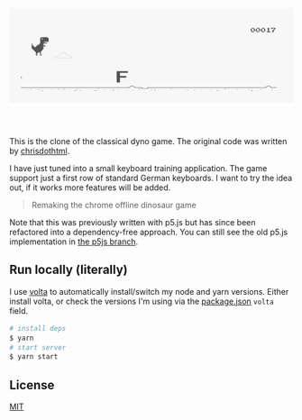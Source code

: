 <h1 align="center">
  <br>
  <a href="https://chrisdothtml.github.io/chrome-dino" target="_blank"><img width="636" src="assets/preview.png" alt="chrome-dino"></a>
  <br>
  <br>
</h1>

This is the clone of the classical dyno game. The original code was written by [chrisdothtml](https://github.com/chrisdothtml/chrome-dino).

I have just tuned into a small keyboard training application. The game support just a first row of standard German keyboards.
I want to try the idea out, if it works more features will be added.

> Remaking the chrome offline dinosaur game

Note that this was previously written with p5.js but has since been refactored into a dependency-free approach. You can still see the old p5.js implementation in [the p5js branch](https://github.com/chrisdothtml/chrome-dino/tree/p5js).

## Run locally (literally)

I use [volta](https://volta.sh/) to automatically install/switch my node and yarn versions. Either install volta, or check the versions I'm using via the [package.json](package.json) `volta` field.

```bash
# install deps
$ yarn
# start server
$ yarn start
```

## License

[MIT](license)
